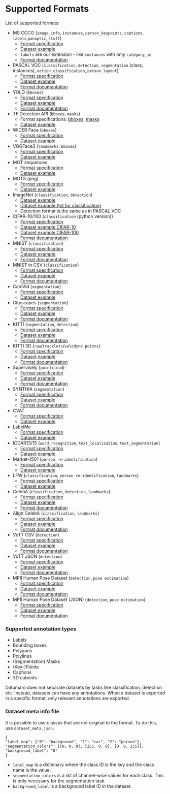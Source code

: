 # Supported Formats

List of supported formats:
- MS COCO
  (`image_info`, `instances`, `person_keypoints`, `captions`, `labels`,`panoptic`, `stuff`)
  - [Format specification](http://cocodataset.org/#format-data)
  - [Dataset example](https://github.com/openvinotoolkit/datumaro/tree/develop/tests/assets/coco_dataset)
  - `labels` are our extension - like `instances` with only `category_id`
  - [Format documentation](/docs/formats/coco)
- PASCAL VOC (`classification`, `detection`, `segmentation` (class, instances),
  `action_classification`, `person_layout`)
  - [Format specification](http://host.robots.ox.ac.uk/pascal/VOC/voc2012/htmldoc/index.html)
  - [Dataset example](https://github.com/openvinotoolkit/datumaro/tree/develop/tests/assets/voc_dataset)
  - [Format documentation](/docs/formats/pascal_voc)
- YOLO (`bboxes`)
  - [Format specification](https://github.com/AlexeyAB/darknet#how-to-train-pascal-voc-data)
  - [Dataset example](https://github.com/openvinotoolkit/datumaro/tree/develop/tests/assets/yolo_dataset)
  - [Format documentation](/docs/formats/yolo)
- TF Detection API (`bboxes`, `masks`)
  - Format specifications: [bboxes](https://github.com/tensorflow/models/blob/master/research/object_detection/g3doc/using_your_own_dataset.md),
    [masks](https://github.com/tensorflow/models/blob/master/research/object_detection/g3doc/instance_segmentation.md)
  - [Dataset example](https://github.com/openvinotoolkit/datumaro/tree/develop/tests/assets/tf_detection_api_dataset)
- WIDER Face (`bboxes`)
  - [Format specification](http://shuoyang1213.me/WIDERFACE/)
  - [Dataset example](https://github.com/openvinotoolkit/datumaro/tree/develop/tests/assets/widerface_dataset)
- VGGFace2 (`landmarks`, `bboxes`)
  - [Format specification](https://github.com/ox-vgg/vgg_face2)
  - [Dataset example](https://github.com/openvinotoolkit/datumaro/tree/develop/tests/assets/vgg_face2_dataset)
- MOT sequences
  - [Format specification](https://arxiv.org/pdf/1906.04567.pdf)
  - [Dataset example](https://github.com/openvinotoolkit/datumaro/tree/develop/tests/assets/mot_dataset)
- MOTS (png)
  - [Format specification](https://www.vision.rwth-aachen.de/page/mots)
  - [Dataset example](https://github.com/openvinotoolkit/datumaro/tree/develop/tests/assets/mots_dataset)
- ImageNet (`classification`, `detection`)
  - [Dataset example](https://github.com/openvinotoolkit/datumaro/tree/develop/tests/assets/imagenet_dataset)
  - [Dataset example (txt for classification)](https://github.com/openvinotoolkit/datumaro/tree/develop/tests/assets/imagenet_txt_dataset)
  - Detection format is the same as in PASCAL VOC
- CIFAR-10/100 (`classification` (python version))
  - [Format specification](https://www.cs.toronto.edu/~kriz/cifar.html)
  - [Dataset example CIFAR-10](https://github.com/openvinotoolkit/datumaro/tree/develop/tests/assets/cifar10_dataset)
  - [Dataset example CIFAR-100](https://github.com/openvinotoolkit/datumaro/tree/develop/tests/assets/cifar100_dataset)
  - [Format documentation](/docs/formats/cifar)
- MNIST (`classification`)
  - [Format specification](http://yann.lecun.com/exdb/mnist/)
  - [Dataset example](https://github.com/openvinotoolkit/datumaro/tree/develop/tests/assets/mnist_dataset)
  - [Format documentation](/docs/formats/mnist)
- MNIST in CSV (`classification`)
  - [Format specification](https://pjreddie.com/projects/mnist-in-csv/)
  - [Dataset example](https://github.com/openvinotoolkit/datumaro/tree/develop/tests/assets/mnist_csv_dataset)
  - [Format documentation](/docs/formats/mnist)
- CamVid (`segmentation`)
  - [Format specification](http://mi.eng.cam.ac.uk/research/projects/VideoRec/CamVid/)
  - [Dataset example](https://github.com/openvinotoolkit/datumaro/tree/develop/tests/assets/camvid_dataset)
- Cityscapes (`segmentation`)
  - [Format specification](https://www.cityscapes-dataset.com/dataset-overview/)
  - [Dataset example](https://github.com/openvinotoolkit/datumaro/tree/develop/tests/assets/cityscapes_dataset)
  - [Format documentation](/docs/formats/cityscapes)
- KITTI (`segmentation`, `detection`)
  - [Format specification](http://www.cvlibs.net/datasets/kitti/index.php)
  - [Dataset example](https://github.com/openvinotoolkit/datumaro/tree/develop/tests/assets/kitti_dataset)
  - [Format documentation](/docs/formats/kitti)
- KITTI 3D (`raw`/`tracklets`/`velodyne points`)
  - [Format specification](http://www.cvlibs.net/datasets/kitti/raw_data.php)
  - [Dataset example](https://github.com/openvinotoolkit/datumaro/tree/develop/tests/assets/kitti_dataset/kitti_raw)
  - [Format documentation](/docs/formats/kitti_raw)
- Supervisely (`pointcloud`)
  - [Format specification](https://docs.supervise.ly/data-organization/00_ann_format_navi)
  - [Dataset example](https://github.com/openvinotoolkit/datumaro/tree/develop/tests/assets/sly_pointcloud_dataset)
  - [Format documentation](/docs/formats/sly_pointcloud)
- SYNTHIA (`segmentation`)
  - [Format specification](https://synthia-dataset.net/)
  - [Dataset example](https://github.com/openvinotoolkit/datumaro/tree/develop/tests/assets/synthia_dataset)
  - [Format documentation](/docs/formats/synthia)
- CVAT
  - [Format specification](https://openvinotoolkit.github.io/cvat/docs/manual/advanced/xml_format)
  - [Dataset example](https://github.com/openvinotoolkit/datumaro/tree/develop/tests/assets/cvat_dataset)
- LabelMe
  - [Format specification](http://labelme.csail.mit.edu/Release3.0)
  - [Dataset example](https://github.com/openvinotoolkit/datumaro/tree/develop/tests/assets/labelme_dataset)
- ICDAR13/15 (`word_recognition`, `text_localization`, `text_segmentation`)
  - [Format specification](https://rrc.cvc.uab.es/?ch=2)
  - [Dataset example](https://github.com/openvinotoolkit/datumaro/tree/develop/tests/assets/icdar_dataset)
- Market-1501 (`person re-identification`)
  - [Format specification](https://www.aitribune.com/dataset/2018051063)
  - [Dataset example](https://github.com/openvinotoolkit/datumaro/tree/develop/tests/assets/market1501_dataset)
- LFW (`classification`, `person re-identification`, `landmarks`)
  - [Format specification](http://vis-www.cs.umass.edu/lfw/)
  - [Dataset example](https://github.com/openvinotoolkit/datumaro/tree/develop/tests/assets/lfw_dataset)
- CelebA (`classification`, `detection`, `landmarks`)
  - [Format specification](https://mmlab.ie.cuhk.edu.hk/projects/CelebA.html)
  - [Dataset example](https://github.com/openvinotoolkit/datumaro/tree/develop/tests/assets/celeba_dataset)
  - [Format documentation](/docs/formats/celeba)
- Align CelebA (`classification`, `landmarks`)
  - [Format specification](https://mmlab.ie.cuhk.edu.hk/projects/CelebA.html)
  - [Dataset example](https://github.com/openvinotoolkit/datumaro/tree/develop/tests/assets/align_celeba_dataset)
  - [Format documentation](/docs/formats/align_celeba)
- VoTT CSV (`detection`)
  - [Format specification](https://github.com/microsoft/VoTT)
  - [Dataset example](https://github.com/openvinotoolkit/datumaro/tree/develop/tests/assets/vott_csv_dataset)
  - [Format documentation](/docs/formats/vott_csv)
- VoTT JSON (`detection`)
  - [Format specification](https://github.com/microsoft/VoTT)
  - [Dataset example](https://github.com/openvinotoolkit/datumaro/tree/develop/tests/assets/vott_json_dataset)
  - [Format documentation](/docs/formats/vott_json)
- MPII Human Pose Dataset (`detection`, `pose estimation`)
  - [Format specification](http://human-pose.mpi-inf.mpg.de)
  - [Dataset example](https://github.com/openvinotoolkit/datumaro/tree/develop/tests/assets/mpii_dataset)
  - [Format documentation](/docs/formats/mpii)
- MPII Human Pose Dataset (JSON) (`detection`, `pose estimation`)
  - [Format specification](http://human-pose.mpi-inf.mpg.de)
  - [Dataset example](https://github.com/openvinotoolkit/datumaro/tree/develop/tests/assets/mpii_json_dataset)
  - [Format documentation](/docs/formats/mpii_json)

### Supported annotation types <a id="annotation-types"></a>

- Labels
- Bounding boxes
- Polygons
- Polylines
- (Segmentation) Masks
- (Key-)Points
- Captions
- 3D cuboids

Datumaro does not separate datasets by tasks like classification, detection
etc. Instead, datasets can have any annotations. When a dataset is exported
in a specific format, only relevant annotations are exported.

### Dataset meta info file <a id="dataset-meta-file"></a>

It is possible to use classes that are not original to the format.
To do this, use `dataset_meta.json`.

```
{
"label_map": {"0": "background", "1": "car", "2": "person"},
"segmentation_colors": [[0, 0, 0], [255, 0, 0], [0, 0, 255]],
"background_label": "0"
}
```

- `label_map` is a dictionary where the class ID is the key and
  the class name is the value.
- `segmentation_colors` is a list of channel-wise values for each class.
  This is only necessary for the segmentation task.
- `background_label` is a background label ID in the dataset.
